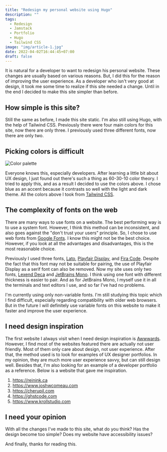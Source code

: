 ```yaml
---
title: "Redesign my personal website using Hugo"
description: ""
tags:
  - Redesign
  - Jamstack
  - Portfolio
  - Hugo
  - Tailwind CSS
image: "img/article-1.jpg"
date: 2022-04-02T16:44:45+07:00
draft: false
---
```


It is natural for a developer to want to redesign his personal website. These
changes are usually based on various reasons. But, I did this for the reason of
improving the user experience. As a developer who isn't very good at design, it
took me some time to realize if this site needed a change. Until in the end I
decided to make this site simpler than before.

## How simple is this site?

Still the same as before, I made this site static. I'm also still using Hugo,
with the help of Tailwind CSS. Previously there were four main colors for this
site, now there are only three. I previously used three different fonts, now
there are only two.

## Picking colors is difficult

![Color palette](img/color-palettes.jpg)

Everyone knows this, especially developers. After learning a little bit about UX
design, I just found out there's such a thing as 60-30-10 color theory. I tried
to apply this, and as a result I decided to use the colors above. I chose blue
as an accent because it contrasts so well with the light and dark theme. All the
colors above I took from
[Tailwind CSS](https://v2.tailwindcss.com/docs/customizing-colors#color-palette-reference).

## The complexity of fonts on the web

There are many ways to use fonts on a website. The best performing way is to use
a system font. However, I think this method can be inconsistent, and also goes
against the "don't trust your users" principle. So, I chose to use web fonts
from [Google Fonts](https://fonts.google.com/). I know this might not be the
best choice. However, if you look at all the advantages and disadvantages, this
is the most reasonable choice.

Previously I used three fonts, [Lato](https://fonts.google.com/specimen/Lato),
[Playfair Display](https://fonts.google.com/specimen/Playfair+Display), and
[Fira Code](https://fonts.google.com/specimen/Fira+Code). Despite the fact that
this font may not be suitable for pairing, the use of Playfair Display as a
serif font can also be removed. Now my site uses only two fonts,
[Lexend Deca](https://fonts.google.com/specimen/Lexend+Deca) and
[JetBrains Mono](https://fonts.google.com/specimen/JetBrains+Mono). I think
using one font with different thickness is easier to pair. And as for JetBrains
Mono, I myself use it in all the terminals and text editors I use, and so far
I've had no problems.

I'm currently using only non-variable fonts. I'm still studying this topic which
I find difficult, especially regarding compatibility with older web browsers.
But in the future I will definitely use variable fonts on this website to make
it faster and improve the user experience.

## I need design inspiration

The first website I always visit when I need design inspiration is
[Awwwards](https://www.awwwards.com/). However, I find most of the websites
featured there are actually not user friendly. Most of them only care about
design, not user experience. After that, the method used is to look for examples
of UX designer portfolios. In my opinion, they are much more user experience
savvy, but can still design well. Besides that, I'm also looking for an example
of a developer portfolio as a reference. Below is a website that gave me
inspiration.

1. <https://reinink.ca>
2. <https://www.joshwcomeau.com>
3. <https://cherupil.com>
4. <https://ghstcode.com>
5. <https://www.krollstudio.com>

## I need your opinion

With all the changes I've made to this site, what do you think? Has the design
become too simple? Does my website have accessibility issues?

And finally, thanks for reading this.
